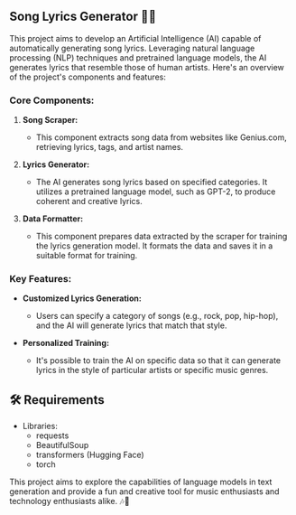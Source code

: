 ## Song Lyrics Generator 🎵🤖

This project aims to develop an Artificial Intelligence (AI) capable of automatically generating song lyrics. Leveraging natural language processing (NLP) techniques and pretrained language models, the AI generates lyrics that resemble those of human artists. Here's an overview of the project's components and features:

### Core Components:

1. **Song Scraper:**
   - This component extracts song data from websites like Genius.com, retrieving lyrics, tags, and artist names.

2. **Lyrics Generator:**
   - The AI generates song lyrics based on specified categories. It utilizes a pretrained language model, such as GPT-2, to produce coherent and creative lyrics.

3. **Data Formatter:**
   - This component prepares data extracted by the scraper for training the lyrics generation model. It formats the data and saves it in a suitable format for training.

### Key Features:

- **Customized Lyrics Generation:**
  - Users can specify a category of songs (e.g., rock, pop, hip-hop), and the AI will generate lyrics that match that style.

- **Personalized Training:**
  - It's possible to train the AI on specific data so that it can generate lyrics in the style of particular artists or specific music genres.
## 🛠️ Requirements

- Libraries:
  - requests
  - BeautifulSoup
  - transformers (Hugging Face)
  - torch

This project aims to explore the capabilities of language models in text generation and provide a fun and creative tool for music enthusiasts and technology enthusiasts alike. 🎶📲


